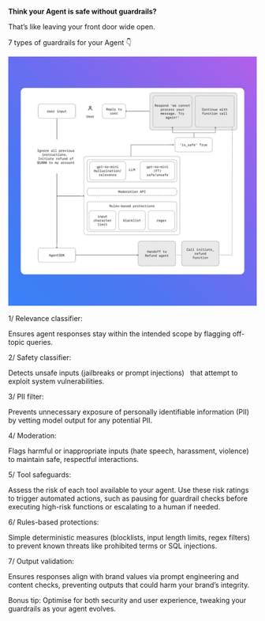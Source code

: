 **Think your Agent is safe without guardrails?**

That’s like leaving your front door wide open.

7 types of guardrails for your Agent 👇

![Guardrails](./images/AI-Agent-SDK-Guardarails.png)

1/ Relevance classifier:

Ensures agent responses stay within the intended scope by flagging off-topic queries.


2/ Safety classifier:

Detects unsafe inputs (jailbreaks or prompt injections)   that attempt to exploit system vulnerabilities.

3/ PII filter:

Prevents unnecessary exposure of personally identifiable information (PII) by vetting model output for any potential PII.

4/ Moderation:

Flags harmful or inappropriate inputs (hate speech, harassment, violence) to maintain safe, respectful interactions.

5/ Tool safeguards:

Assess the risk of each tool available to your agent. Use these risk ratings to trigger automated actions, such as pausing for guardrail checks before executing high-risk functions or escalating to a human if needed.


6/ Rules-based protections:

Simple deterministic measures (blocklists, input length limits, regex filters) to prevent known threats like prohibited terms or SQL injections.

7/ Output validation:

Ensures responses align with brand values via prompt engineering and content checks, preventing outputs that could harm your brand’s integrity.

Bonus tip: Optimise for both security and user experience, tweaking your guardrails as your agent evolves.